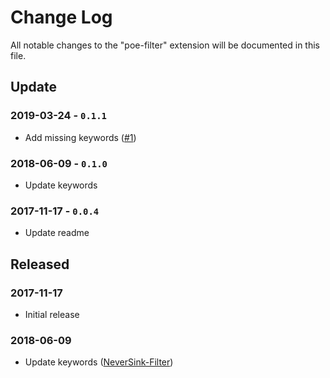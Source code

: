 # Change Log
All notable changes to the "poe-filter" extension will be documented in this file.

## Update

### 2019-03-24 - `0.1.1`
- Add missing keywords ([#1](https://github.com/explooosion/PoeFilterSyntax/pull/1))

### 2018-06-09 - `0.1.0`
- Update keywords

### 2017-11-17 - `0.0.4`
- Update readme

## Released 

### 2017-11-17
- Initial release

### 2018-06-09
- Update keywords ([NeverSink-Filter](https://github.com/NeverSinkDev/NeverSink-Filter))